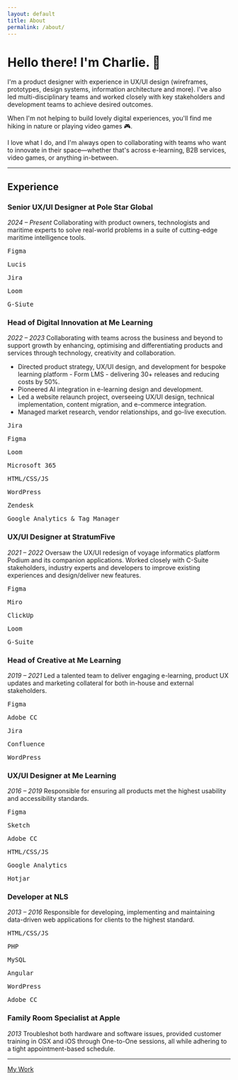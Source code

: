 ```yaml
---
layout: default
title: About
permalink: /about/
---
```


# Hello there! I'm Charlie. 👋

I'm a product designer with experience in UX/UI design (wireframes, prototypes, design systems, information architecture and more). I've also led multi-disciplinary teams and worked closely with key stakeholders and development teams to achieve desired outcomes.

When I'm not helping to build lovely digital experiences, you'll find me hiking in nature or playing video games 🎮.

I love what I do, and I'm always open to collaborating with teams who want to innovate in their space—whether that's across e-learning, B2B services, video games, or anything in-between.

---

## Experience

### Senior UX/UI Designer at Pole Star Global
*2024 – Present*
Collaborating with product owners, technologists and maritime experts to solve real-world problems in a suite of cutting-edge maritime intelligence tools.
<pre>Figma</pre> <pre>Lucis</pre> <pre>Jira</pre> <pre>Loom</pre> <pre>G-Siute</pre>

### Head of Digital Innovation at Me Learning
*2022 – 2023*
Collaborating with teams across the business and beyond to support growth by enhancing, optimising and differentiating products and services through technology, creativity and collaboration.
- Directed product strategy, UX/UI design, and development for bespoke learning platform - Form LMS - delivering 30+ releases and reducing costs by 50%.
- Pioneered AI integration in e-learning design and development.
- Led a website relaunch project, overseeing UX/UI design, technical implementation, content migration, and e-commerce integration.
- Managed market research, vendor relationships, and go-live execution.

<pre>Jira</pre> <pre>Figma</pre> <pre>Loom</pre> <pre>Microsoft 365</pre> <pre>HTML/CSS/JS</pre> <pre>WordPress</pre> <pre>Zendesk</pre> <pre>Google Analytics & Tag Manager</pre> 

### UX/UI Designer at StratumFive
*2021 – 2022*
Oversaw the UX/UI redesign of voyage informatics platform Podium and its companion applications. Worked closely with C-Suite stakeholders, industry experts and developers to improve existing experiences and design/deliver new features.
<pre>Figma</pre> <pre>Miro</pre> <pre>ClickUp</pre> <pre>Loom</pre> <pre>G-Suite</pre>

### Head of Creative at Me Learning
*2019 – 2021*
Led a talented team to deliver engaging e-learning, product UX updates and marketing collateral for both in-house and external stakeholders.
<pre>Figma</pre> <pre>Adobe CC</pre> <pre>Jira</pre> <pre>Confluence</pre> <pre>WordPress</pre>

### UX/UI Designer at Me Learning
*2016 – 2019*
Responsible for ensuring all products met the highest usability and accessibility standards.
<pre>Figma</pre> <pre>Sketch</pre> <pre>Adobe CC</pre> <pre>HTML/CSS/JS</pre> <pre>Google Analytics</pre> <pre>Hotjar</pre>

### Developer at NLS
*2013 – 2016*
Responsible for developing, implementing and maintaining data-driven web applications for clients to the highest standard.
<pre>HTML/CSS/JS</pre> <pre>PHP</pre> <pre>MySQL</pre> <pre>Angular</pre> <pre>WordPress</pre> <pre>Adobe CC</pre>

### Family Room Specialist at Apple
*2013*
Troubleshot both hardware and software issues, provided customer training in OSX and iOS through One-to-One sessions, all while adhering to a tight appointment-based schedule.

---

<!-- Button -->
<div class="button-container">
  <a href="/work" class="button">My Work</a>
</div>